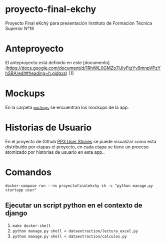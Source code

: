 # proyecto-final-ekchy
Proyecto Final eKchý para presentación Instituto de Formación Técnica Superior N°18
# Anteproyecto
El anteproyecto está definido en este [documento] (https://docs.google.com/document/d/1RhiWL0GMZo7IJIyFtzYv9mnpVPzYhSBA/edit#heading=h.gjdgxs) [1]

# Mockups

En la carpeta [`mockups`](/mockups/) se encuentran los mockups de la app.

# Historias de Usuario

En el proyecto de Github [PP3 User Stories](https://github.com/users/JazminPineda/projects/1/views/1)
se puede visualizar como esta distribuido por etapas el proyecto, en cada etapa se tiene un proceso atomizado por historias de usuario en esta app..


# Comandos

`docker-compose run --rm proyectofinalekchy sh -c "python manage.py startapp user"`

## Ejecutar un script python en el contexto de django
1. `make docker-shell`
2. `python manage.py shell < dataextraction/lectura_excel.py`
3. `python manage.py shell < dataextraction/calculos.py`

